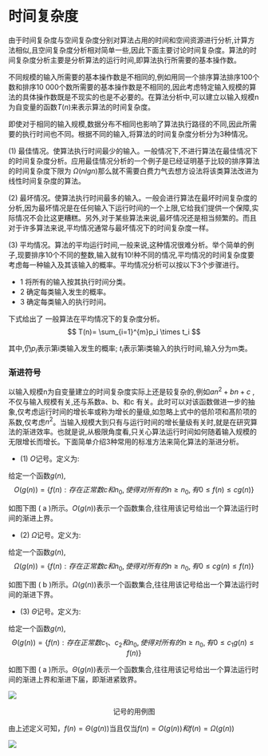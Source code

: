 # 时间复杂度

由于时间复杂度与空间复杂度分别对算法占用的时间和空间资源进行分析,计算方法相似,且空间复杂度分析相对简单一些,因此下面主要讨论时间复杂度。算法的时间复杂度分析主要是分析算法的运行时间,即算法执行所需要的基本操作数。

不同规模的输入所需要的基本操作数是不相同的,例如用同一个排序算法排序100个数和排序10 000个数所需要的基本操作数是不相同的,因此考虑特定输入规模的算法的具体操作数既是不现实的也是不必要的。在算法分析中,可以建立以输入规模n为自变量的函数$T(n)$来表示算法的时间复杂度。

即使对于相同的输入规模,数据分布不相同也影响了算法执行路径的不同,因此所需要的执行时间也不同。根据不同的输入,将算法的时间复杂度分析分为3种情况。

(1) 最佳情况。使算法执行时间最少的输入。一般情况下,不进行算法在最佳情况下的时间复杂度分析。应用最佳情况分析的一个例子是已经证明基于比较的排序算法的时间复杂度下限为 $\Omega (nlgn)$那么就不需要白费力气去想方设法将该类算法改进为线性时间复杂度的算法。

(2) 最坏情况。使算法执行时间最多的输入。一般会进行算法在最坏时间复杂度的分析,因为最坏情况是在任何输入下运行时间的一个上限,它给我们提供一个保障,实际情况不会比这更糟糕。另外,对于某些算法来说,最坏情况还是相当频繁的。而且对于许多算法来说,平均情况通常与最坏情况下的时间复杂度一样。

(3) 平均情况。算法的平均运行时间,一般来说,这种情况很难分析。举个简单的例子,现要排序10个不同的整数,输入就有10!种不同的情况,平均情况的时间复杂度要考虑每一种输入及其该输入的概率。平均情况分析可以按以下3个步骤进行。

+ 1 将所有的输入按其执行时间分类。
+ 2 确定每类输入发生的概率。
+ 3 确定每类输入的执行时间。

下式给出了 一般算法在平均情况下的复杂度分析。
$$
T(n)= \sum_{i=1}^{m}p_i \times t_i
$$

其中,仍$p_i$表示第i类输入发生的概率; $t_i$表示第i类输入的执行时间,输入分为m类。



### 渐进符号



以输入规模n为自变量建立的时间复杂度实际上还是较复杂的,例如$an^2+bn+c$ ,不仅与输入规模有关,还与系数a、b、和c 有关。此时可以对该函数做进一步的抽象,仅考虑运行时间的增长率或称为增长的量级,如忽略上式中的低阶项和髙阶项的系数,仅考虑$n^2$。当输入规模大到只有与运行时间的增长量级有关时,就是在研究算法的渐进效率。也就是说,从极限角度看,只关心算法运行时间如何随着输入规模的无限增长而增长。下面简单介绍3种常用的标准方法来简化算法的渐进分析。

+ (1) $O$记号。定义为:

给定一个函数$g(n)$,$$O(g(n))=\{f(n):存在正常数c和n_0,使得对所有的n \ge n_0,有0 \le f(n) \le cg(n)\}$$

如图下图 ( a )所示。$O( g ( n ))$表示一个函数集合,往往用该记号给出一个算法运行时间的渐进上界。

- (2) $\Omega$记号。定义为:

给定一个函数$g(n)$,$$\Omega(g(n))=\{f(n):存在正常数c和n_0,使得对所有的n \ge n_0,有0 \le cg(n) \le f(n)\}$$

如图下图 ( b )所示。$\Omega( g ( n ))$表示一个函数集合,往往用该记号给出一个算法运行时间的渐进下界。

- (3) $\Theta$记号。定义为:

给定一个函数$g(n)$,$$\Theta(g(n))=\{f(n):存在正常数c_1、c_2和n_0,使得对所有的n \ge n_0,有0 \le c_1g(n) \le f(n)\}$$

如图下图 ( a )所示。$\Theta( g ( n ))$表示一个函数集合,往往用该记号给出一个算法运行时间的渐进上界和渐进下届，即渐进紧致界。

![](https://raw.githubusercontent.com/ZanderZhao/images/master/img2019/20191103195939.png)

<center>记号的用例图</center>

由上述定义可知，$f(n)=\Theta(g(n))$当且仅当$f(n)=O(g(n))和f(n)=\Omega(g(n))$



![](https://raw.githubusercontent.com/ZanderZhao/images/master/img2019/20191103201737.png)





























